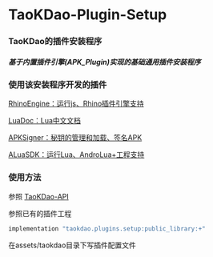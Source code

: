 # TaoKDao-Plugin-Setup


### TaoKDao的插件安装程序

##### 基于内置插件引擎(APK_Plugin)实现的基础通用插件安装程序

### 使用该安装程序开发的插件

[RhinoEngine：运行js、Rhino插件引擎支持](https://github.com/TIIEHenry/TaoKDao-APK_Plugin-RhinoEngine)

[LuaDoc：Lua中文文档](https://github.com/TIIEHenry/TaoKDao-APK_Plugin-LuaDoc)

[APKSigner：秘钥的管理和加载、签名APK](https://github.com/TIIEHenry/TaoKDao-APK_Plugin-APKSigner)

[ALuaSDK：运行Lua、AndroLua+工程支持](https://github.com/TIIEHenry/TaoKDao-APK_Plugin-ALuaSDK)

### 使用方法

参照 [TaoKDao-API](https://github.com/TIIEHenry/TaoKDao-API)

参照已有的插件工程

```groovy
implementation "taokdao.plugins.setup:public_library:+"
```

在assets/taokdao目录下写插件配置文件